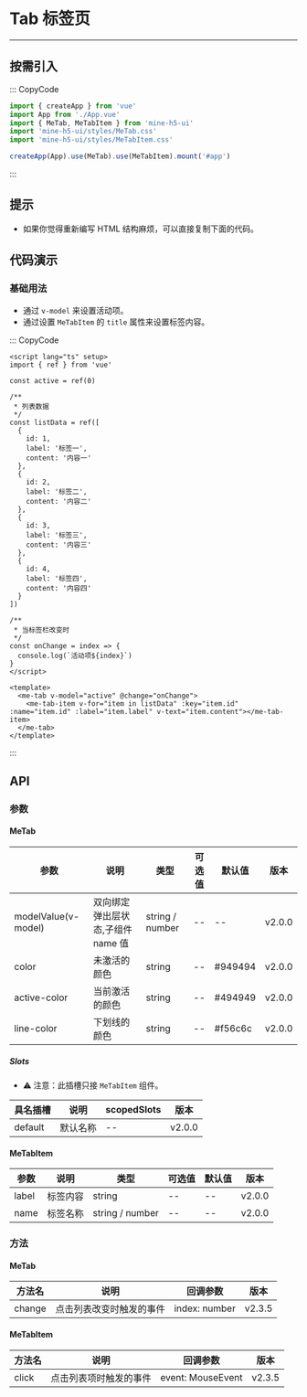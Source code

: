 # Tab 标签页

---

## 按需引入

::: CopyCode

```js
import { createApp } from 'vue'
import App from './App.vue'
import { MeTab, MeTabItem } from 'mine-h5-ui'
import 'mine-h5-ui/styles/MeTab.css'
import 'mine-h5-ui/styles/MeTabItem.css'

createApp(App).use(MeTab).use(MeTabItem).mount('#app')
```

:::

## 提示

- 如果你觉得重新编写 HTML 结构麻烦，可以直接复制下面的代码。

## 代码演示

### 基础用法

- 通过 `v-model` 来设置活动项。
- 通过设置 `MeTabItem` 的 `title` 属性来设置标签内容。

::: CopyCode

```vue
<script lang="ts" setup>
import { ref } from 'vue'

const active = ref(0)

/**
 * 列表数据
 */
const listData = ref([
  {
    id: 1,
    label: '标签一',
    content: '内容一'
  },
  {
    id: 2,
    label: '标签二',
    content: '内容二'
  },
  {
    id: 3,
    label: '标签三',
    content: '内容三'
  },
  {
    id: 4,
    label: '标签四',
    content: '内容四'
  }
])

/**
 * 当标签栏改变时
 */
const onChange = index => {
  console.log(`活动项${index}`)
}
</script>

<template>
  <me-tab v-model="active" @change="onChange">
    <me-tab-item v-for="item in listData" :key="item.id" :name="item.id" :label="item.label" v-text="item.content"></me-tab-item>
  </me-tab>
</template>
```

:::

## API

### 参数

#### MeTab

| 参数                | 说明                              | 类型            | 可选值 | 默认值  | 版本   |
| ------------------- | --------------------------------- | --------------- | ------ | ------- | ------ |
| modelValue(v-model) | 双向绑定弹出层状态,子组件 name 值 | string / number | --     | --      | v2.0.0 |
| color               | 未激活的颜色                      | string          | --     | #949494 | v2.0.0 |
| active-color        | 当前激活的颜色                    | string          | --     | #494949 | v2.0.0 |
| line-color          | 下划线的颜色                      | string          | --     | #f56c6c | v2.0.0 |

##### Slots

- ⚠ 注意：此插槽只接 `MeTabItem` 组件。

| 具名插槽 | 说明     | scopedSlots | 版本   |
| -------- | -------- | ----------- | ------ |
| default  | 默认名称 | --          | v2.0.0 |

#### MeTabItem

| 参数  | 说明     | 类型            | 可选值 | 默认值 | 版本   |
| ----- | -------- | --------------- | ------ | ------ | ------ |
| label | 标签内容 | string          | --     | --     | v2.0.0 |
| name  | 标签名称 | string / number | --     | --     | v2.0.0 |

### 方法

#### MeTab

| 方法名 | 说明                     | 回调参数      | 版本   |
| ------ | ------------------------ | ------------- | ------ |
| change | 点击列表改变时触发的事件 | index: number | v2.3.5 |

#### MeTabItem

| 方法名 | 说明                   | 回调参数          | 版本   |
| ------ | ---------------------- | ----------------- | ------ |
| click  | 点击列表项时触发的事件 | event: MouseEvent | v2.3.5 |
